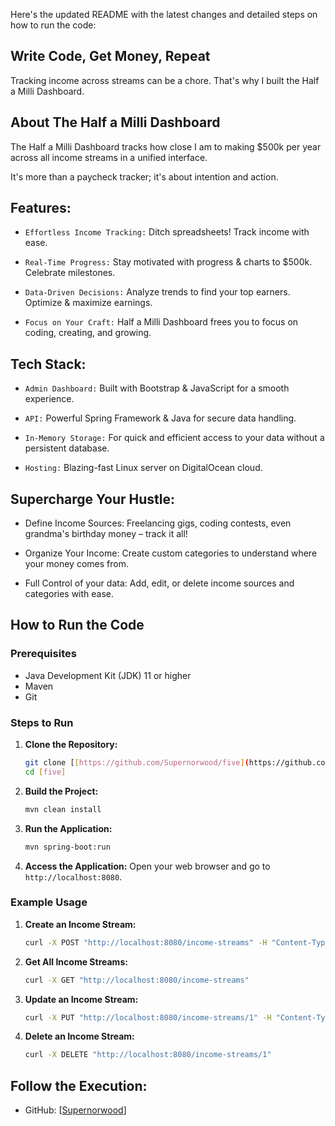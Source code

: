 Here's the updated README with the latest changes and detailed steps on how to run the code:

## Write Code, Get Money, Repeat

Tracking income across streams can be a chore. That's why I built the Half a Milli Dashboard.

## About The Half a Milli Dashboard

The Half a Milli Dashboard tracks how close I am to making $500k per year across all income streams in a unified interface.

It's more than a paycheck tracker; it's about intention and action.

## Features:

- `Effortless Income Tracking:` Ditch spreadsheets! Track income with ease.

- `Real-Time Progress:` Stay motivated with progress & charts to $500k. Celebrate milestones.

- `Data-Driven Decisions:` Analyze trends to find your top earners. Optimize & maximize earnings.

- `Focus on Your Craft:` Half a Milli Dashboard frees you to focus on coding, creating, and growing.

## Tech Stack:

- `Admin Dashboard:` Built with Bootstrap & JavaScript for a smooth experience.

- `API:` Powerful Spring Framework & Java for secure data handling.

- `In-Memory Storage:` For quick and efficient access to your data without a persistent database.

- `Hosting:` Blazing-fast Linux server on DigitalOcean cloud.

## Supercharge Your Hustle:

- Define Income Sources: Freelancing gigs, coding contests, even grandma's birthday money – track it all!

- Organize Your Income: Create custom categories to understand where your money comes from.

- Full Control of your data: Add, edit, or delete income sources and categories with ease.

## How to Run the Code

### Prerequisites

- Java Development Kit (JDK) 11 or higher
- Maven
- Git

### Steps to Run

1. **Clone the Repository:**

   ```bash
   git clone [[https://github.com/Supernorwood/five](https://github.com/Supernorwood/five)]
   cd [five]
   ```

2. **Build the Project:**

   ```bash
   mvn clean install
   ```

3. **Run the Application:**

   ```bash
   mvn spring-boot:run
   ```

4. **Access the Application:**
   Open your web browser and go to `http://localhost:8080`.

### Example Usage

1. **Create an Income Stream:**

   ```bash
   curl -X POST "http://localhost:8080/income-streams" -H "Content-Type: application/json" -d '{"estimatedEarningsPerYear":30000.00, "source":"New Source", "name":"New Name", "description":"New Description"}'
   ```

2. **Get All Income Streams:**

   ```bash
   curl -X GET "http://localhost:8080/income-streams"
   ```

3. **Update an Income Stream:**

   ```bash
   curl -X PUT "http://localhost:8080/income-streams/1" -H "Content-Type: application/json" -d '{"estimatedEarningsPerYear":25000.00, "source":"Updated Source", "name":"Updated Name", "description":"Updated Description"}'
   ```

4. **Delete an Income Stream:**
   ```bash
   curl -X DELETE "http://localhost:8080/income-streams/1"
   ```

## Follow the Execution:

- GitHub: [[Supernorwood](https://github.com/Supernorwood/five)]
